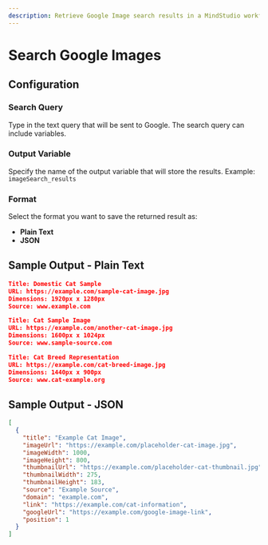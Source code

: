 ```yaml
---
description: Retrieve Google Image search results in a MindStudio workflow
---
```


# Search Google Images

## Configuration

### Search Query&#x20;

Type in the text query that will be sent to Google. The search query can include variables.&#x20;

### Output Variable&#x20;

Specify the name of the output variable that will store the results. Example: `imageSearch_results`

### Format

Select the format you want to save the returned result as:

* **Plain Text**
* **JSON**

## Sample Output - Plain Text

```json
Title: Domestic Cat Sample
URL: https://example.com/sample-cat-image.jpg
Dimensions: 1920px x 1280px
Source: www.example.com

Title: Cat Sample Image
URL: https://example.com/another-cat-image.jpg
Dimensions: 1600px x 1024px
Source: www.sample-source.com

Title: Cat Breed Representation
URL: https://example.com/cat-breed-image.jpg
Dimensions: 1440px x 900px
Source: www.cat-example.org
```

## Sample Output - JSON

```json
[
  {
    "title": "Example Cat Image",
    "imageUrl": "https://example.com/placeholder-cat-image.jpg",
    "imageWidth": 1000,
    "imageHeight": 800,
    "thumbnailUrl": "https://example.com/placeholder-cat-thumbnail.jpg",
    "thumbnailWidth": 275,
    "thumbnailHeight": 183,
    "source": "Example Source",
    "domain": "example.com",
    "link": "https://example.com/cat-information",
    "googleUrl": "https://example.com/google-image-link",
    "position": 1
  }
]
```
